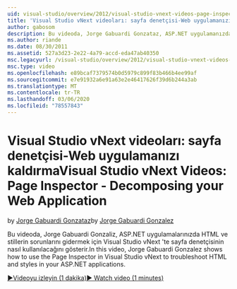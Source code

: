 ```yaml
---
uid: visual-studio/overview/2012/visual-studio-vnext-videos-page-inspector-decomposing-your-web-application
title: 'Visual Studio vNext videoları: sayfa denetçisi-Web uygulamanızı kaldırma | Microsoft Docs'
author: gabosom
description: Bu videoda, Jorge Gabuardi Gonzataz, ASP.NET uygulamanızda HTML ve stillerde sorun gidermek için Visual Studio vNext 'te sayfa denetçisinin nasıl kullanılacağını gösterir...
ms.author: riande
ms.date: 08/30/2011
ms.assetid: 527a3d23-2e22-4a79-accd-eda47ab40350
msc.legacyurl: /visual-studio/overview/2012/visual-studio-vnext-videos-page-inspector-decomposing-your-web-application
msc.type: video
ms.openlocfilehash: e89bcaf7379574b0d5979c899f83b466b4ee99af
ms.sourcegitcommit: e7e91932a6e91a63e2e46417626f39d6b244a3ab
ms.translationtype: MT
ms.contentlocale: tr-TR
ms.lasthandoff: 03/06/2020
ms.locfileid: "78557843"
---
```

# <a name="visual-studio-vnext-videos-page-inspector---decomposing-your-web-application"></a><span data-ttu-id="91f52-103">Visual Studio vNext videoları: sayfa denetçisi-Web uygulamanızı kaldırma</span><span class="sxs-lookup"><span data-stu-id="91f52-103">Visual Studio vNext Videos: Page Inspector - Decomposing your Web Application</span></span>

<span data-ttu-id="91f52-104">by [Jorge Gabuardi Gonzataz](https://github.com/gabosom)</span><span class="sxs-lookup"><span data-stu-id="91f52-104">by [Jorge Gabuardi Gonzalez](https://github.com/gabosom)</span></span>

<span data-ttu-id="91f52-105">Bu videoda, Jorge Gabuardi Gonzaliz, ASP.NET uygulamalarınızda HTML ve stillerin sorunlarını gidermek için Visual Studio vNext 'te sayfa denetçisinin nasıl kullanılacağını gösterir.</span><span class="sxs-lookup"><span data-stu-id="91f52-105">In this video, Jorge Gabuardi Gonzalez shows how to use the Page Inspector in Visual Studio vNext to troubleshoot HTML and styles in your ASP.NET applications.</span></span>

[<span data-ttu-id="91f52-106">&#9654;Videoyu izleyin (1 dakika)</span><span class="sxs-lookup"><span data-stu-id="91f52-106">&#9654; Watch video (1 minutes)</span></span>](https://channel9.msdn.com/Blogs/ASP-NET-Site-Videos/visual-studio-vnext-videos-page-inspector-decomposing-your-web-application)
